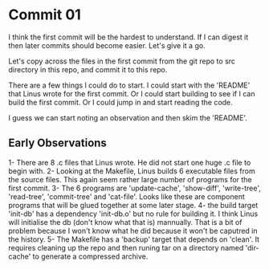 # Commit 01

I think the first commit will be the hardest to understand. If I can digest it then later commits should become easier. Let's give it a go. 

Let's copy across the files in the first commit from the git repo to src directory in this repo, and commit it to this repo.

There are a few things I could do to start. I could start with the 'README' that Linus wrote for the first commit. Or I could start building to see if I can build the first commit. Or I could jump in and start reading the code. 

I guess we can start noting an observation and then skim the 'README'.

## Early Observations 
1- There are 8 .c files that Linus wrote. He did not start one huge .c file to begin with. 
2- Looking at the Makefile, Linus builds 6 executable files from the source files. This again seem rather large number of programs for the first commit. 
3- The 6 programs are 'update-cache', 'show-diff', 'write-tree', 'read-tree', 'commit-tree' and 'cat-file'. Looks like these are component programs that will be glued together at some later stage. 
4- the build target 'init-db' has a dependency 'init-db.o' but no rule for building it. I think Linus will initialise the db (don't know what that is) mannually. That is a bit of problem because I won't know what he did because it won't be caputred in the history. 
5- The Makefile has a 'backup' target that depends on 'clean'. It requires cleaning up the repo and then runing tar on a directory named 'dir-cache' to generate a compressed archive. 

